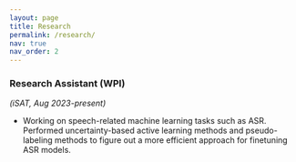 ```yaml
---
layout: page
title: Research
permalink: /research/
nav: true
nav_order: 2
---
```


### Research Assistant (WPI)
*(iSAT, Aug 2023-present)*
- Working on speech-related machine learning tasks such as ASR. Performed uncertainty-based active learning methods and pseudo-labeling methods to figure out a more efficient approach for finetuning ASR models.

